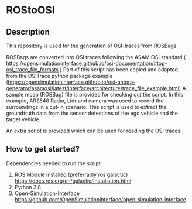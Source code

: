 # ROStoOSI
## Description
This repository is used for the generation of OSI-traces from ROSBags

ROSBags are converted into OSI traces following the ASAM OSI standard ( https://opensimulationinterface.github.io/osi-documentation/#top-osi_trace_file_formats )
Part of this script has been copied and adapted from the OSITrace python package example (https://opensimulationinterface.github.io/osi-antora-generator/asamosi/latest/interface/architecture/trace_file_example.html)
A sample mcap (ROSBag) file is provided for checking out the script. In this example, ARS548 Radar, Lidr and camera was used to record the surroundings in a cut-in scenario. This script is used to extract the groundtruth data from the sensor detections of the ego vehicle and the target vehicle.

An extra script is provided which can be used for reading the OSI traces. 
## How to get started?
Dependencies needed to run the script:
1. ROS Module installed (preferrably ros galactic) https://docs.ros.org/en/galactic/Installation.html
2. Python 3.8
3. Open-Simulation-Interface https://github.com/OpenSimulationInterface/open-simulation-interface
